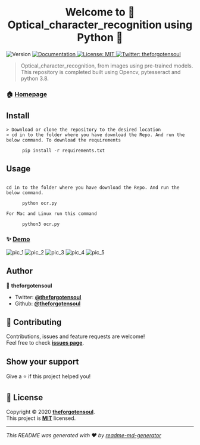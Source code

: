 <h1 align="center">Welcome to 📜 Optical_character_recognition using Python 👋</h1>
<p>
  <img alt="Version" src="https://img.shields.io/badge/version-v0.1-blue.svg?cacheSeconds=2592000" />
  <a href="https://github.com/TheForgotensoul/Alien-Invasion" target="_blank">
    <img alt="Documentation" src="https://img.shields.io/badge/documentation-yes-brightgreen.svg" />
  </a>
  <a href="https://github.com/TheForgotensoul/Optical_character_recognistion/blob/main/LICENSE" target="_blank">
    <img alt="License: MIT" src="https://img.shields.io/badge/License-MIT-yellow.svg" />
  </a>
  <a href="https://twitter.com/theforgotensoul" target="_blank">
    <img alt="Twitter: theforgotensoul" src="https://img.shields.io/twitter/follow/theforgotensoul.svg?style=social" />
  </a>
</p>

> Optical_character_recognition, from images using pre-trained models. This repository is completed built using Opencv, pytesseract and python 3.8.

### 🏠 [Homepage](https://github.com/TheForgotensoul/Optical_character_recognistion)


## Install

```
> Download or clone the repository to the desired location
> cd in to the folder where you have download the Repo. And run the below command. To download the requirements
      
      pip install -r requirements.txt

```

## Usage

```

cd in to the folder where you have download the Repo. And run the below command.

      python ocr.py

For Mac and Linux run this command

      python3 ocr.py

```

### ✨ [Demo](https://github.com/TheForgotensoul/Object_detection_python)

![pic_1](https://raw.githubusercontent.com/TheForgotensoul/Optical_character_recognition/main/doc_img/1.png)
![pic_2](https://raw.githubusercontent.com/TheForgotensoul/Optical_character_recognition/main/doc_img/2.png)
![pic_3](https://raw.githubusercontent.com/TheForgotensoul/Optical_character_recognition/main/doc_img/3.png)
![pic_4](https://raw.githubusercontent.com/TheForgotensoul/Optical_character_recognition/main/doc_img/4.png)
![pic_5](https://raw.githubusercontent.com/TheForgotensoul/Optical_character_recognition/main/doc_img/5.jpg)


## Author

👤 **theforgotensoul**

- Twitter: **[@theforgotensoul](https://twitter.com/theforgotensoul)**
- Github: **[@theforgotensoul](https://github.com/theforgotensoul)**

## 🤝 Contributing

Contributions, issues and feature requests are welcome!<br />Feel free to check **[issues page](https://github.com/TheForgotensoul/Optical_character_recognistion/issues)**.

## Show your support

Give a ⭐️ if this project helped you!

## 📝 License

Copyright © 2020 **[theforgotensoul](https://github.com/theforgotensoul)**.<br />
This project is **[MIT](https://github.com/TheForgotensoul/Optical_character_recognistion/blob/main/LICENSE)** licensed.

---

_This README was generated with ❤️ by [readme-md-generator](https://github.com/kefranabg/readme-md-generator)_

